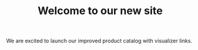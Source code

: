 ﻿---
layout: default
title: "Welcome to our new site"
---
We are excited to launch our improved product catalog with visualizer links.
